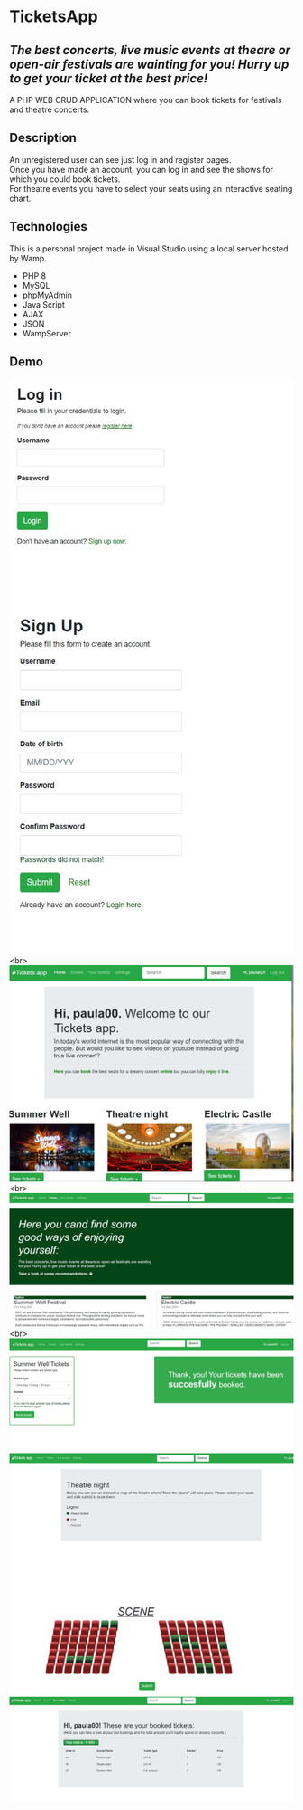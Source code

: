 # TicketsApp
## _The best concerts, live music events at theare or open-air festivals are wainting for you! Hurry up to get your ticket at the best price!_
A PHP WEB CRUD APPLICATION  where you can book tickets for festivals and theatre concerts.

## Description 
An unregistered user can see just log in and register pages.\
Once you have made an account, you can log in and see the shows for which you could book tickets.\
For theatre events you have to select your seats using an interactive seating chart.

## Technologies
This is a personal project made in Visual Studio using a local server hosted by Wamp. 
* PHP 8
* MySQL
* phpMyAdmin
* Java Script
* AJAX
* JSON
* WampServer


## Demo
![Login](https://github.com/iuga-paula/Tickets_app/blob/Demos-%26%26-Screenshots/Login.JPG)
<br/>
![Register](https://github.com/iuga-paula/Tickets_app/blob/Demos-%26%26-Screenshots/Register.JPG)
<br\>
![Welcome](https://github.com/iuga-paula/Tickets_app/blob/Demos-%26%26-Screenshots/Welcome.JPG)
<br\>
![Shows](https://github.com/iuga-paula/Tickets_app/blob/Demos-%26%26-Screenshots/Shows.JPG)
<br\>
![Sw2](https://github.com/iuga-paula/Tickets_app/blob/Demos-%26%26-Screenshots/SW2.JPG)
![Tr1](https://github.com/iuga-paula/Tickets_app/blob/Demos-%26%26-Screenshots/Tr1.JPG)
![Tr2](https://github.com/iuga-paula/Tickets_app/blob/Demos-%26%26-Screenshots/Tr2.JPG)
![Total](https://github.com/iuga-paula/Tickets_app/blob/Demos-%26%26-Screenshots/total.JPG)
